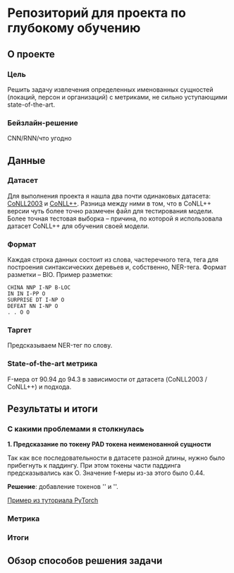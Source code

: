 # Репозиторий для проекта по глубокому обучению

## О проекте

### Цель

Решить задачу извлечения определенных именованных сущностей (локаций, персон и организаций) с метриками, не сильно уступающими state-of-the-art. 

### Бейзлайн-решение

CNN/RNN/что угодно

## Данные

### Датасет

Для выполнения проекта я нашла два почти одинаковых датасета: [CoNLL2003](https://github.com/pfliu-nlp/Named-Entity-Recognition-NER-Papers/tree/master/ner_dataset/CoNLL2003) и [CoNLL++](https://github.com/ZihanWangKi/CrossWeigh/tree/master/data). Разница между ними в том, что в CoNLL++ версии 
чуть более точно размечен файл для тестирования модели. Более точная тестовая выборка – причина, по которой я использовала датасет CoNLL++ для обучения
своей модели.

### Формат

Каждая строка данных состоит из слова, частеречного тега, тега для построения синтаксических деревьев и, собственно, NER-тега. Формат разметки – BIO. Пример разметки:

```
CHINA NNP I-NP B-LOC
IN IN I-PP O
SURPRISE DT I-NP O
DEFEAT NN I-NP O
. . O O
```

### Таргет

Предсказываем NER-тег по слову.

### State-of-the-art метрика

F-мера от 90.94 до 94.3 в зависимости от датасета (CoNLL2003 / CoNLL++) и подхода.

## Результаты и итоги

### С какими проблемами я столкнулась

**1. Предсказание по токену PAD токена неименованной сущности**

Так как все последовательности в датасете разной длины, нужно было прибегнуть к паддингу. При этом токены
части паддинга предсказывались как O. Значение f-меры из-за этого было 0.44.

**Решение**: добавление токенов '<START>' и '<END>'.

[Пример из туториала PyTorch](https://pytorch.org/tutorials/beginner/nlp/advanced_tutorial.html)

### Метрика

### Итоги

## Обзор способов решения задачи

